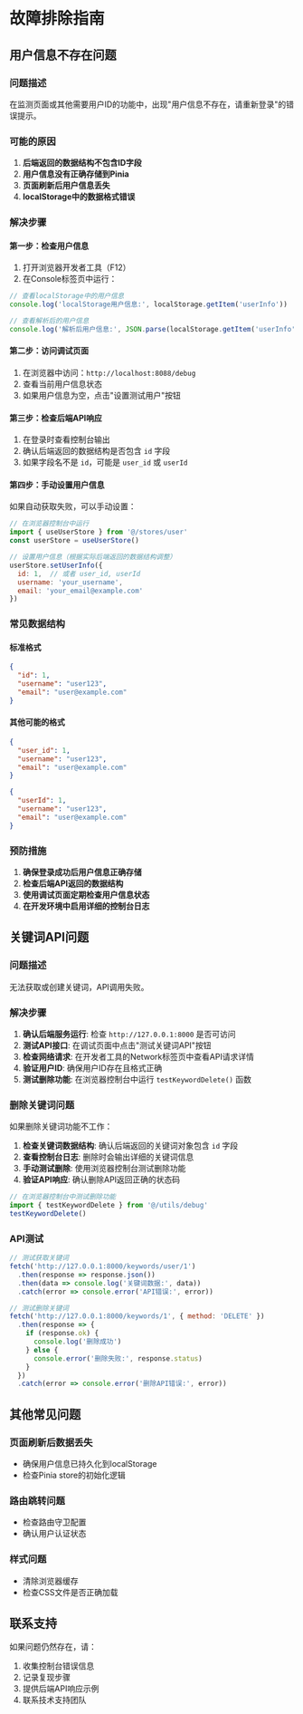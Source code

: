# 故障排除指南

## 用户信息不存在问题

### 问题描述
在监测页面或其他需要用户ID的功能中，出现"用户信息不存在，请重新登录"的错误提示。

### 可能的原因
1. **后端返回的数据结构不包含ID字段**
2. **用户信息没有正确存储到Pinia**
3. **页面刷新后用户信息丢失**
4. **localStorage中的数据格式错误**

### 解决步骤

#### 第一步：检查用户信息
1. 打开浏览器开发者工具（F12）
2. 在Console标签页中运行：
```javascript
// 查看localStorage中的用户信息
console.log('localStorage用户信息:', localStorage.getItem('userInfo'))

// 查看解析后的用户信息
console.log('解析后用户信息:', JSON.parse(localStorage.getItem('userInfo') || 'null'))
```

#### 第二步：访问调试页面
1. 在浏览器中访问：`http://localhost:8088/debug`
2. 查看当前用户信息状态
3. 如果用户信息为空，点击"设置测试用户"按钮

#### 第三步：检查后端API响应
1. 在登录时查看控制台输出
2. 确认后端返回的数据结构是否包含 `id` 字段
3. 如果字段名不是 `id`，可能是 `user_id` 或 `userId`

#### 第四步：手动设置用户信息
如果自动获取失败，可以手动设置：
```javascript
// 在浏览器控制台中运行
import { useUserStore } from '@/stores/user'
const userStore = useUserStore()

// 设置用户信息（根据实际后端返回的数据结构调整）
userStore.setUserInfo({
  id: 1,  // 或者 user_id, userId
  username: 'your_username',
  email: 'your_email@example.com'
})
```

### 常见数据结构

#### 标准格式
```json
{
  "id": 1,
  "username": "user123",
  "email": "user@example.com"
}
```

#### 其他可能的格式
```json
{
  "user_id": 1,
  "username": "user123",
  "email": "user@example.com"
}
```

```json
{
  "userId": 1,
  "username": "user123",
  "email": "user@example.com"
}
```

### 预防措施
1. **确保登录成功后用户信息正确存储**
2. **检查后端API返回的数据结构**
3. **使用调试页面定期检查用户信息状态**
4. **在开发环境中启用详细的控制台日志**

## 关键词API问题

### 问题描述
无法获取或创建关键词，API调用失败。

### 解决步骤
1. **确认后端服务运行**: 检查 `http://127.0.0.1:8000` 是否可访问
2. **测试API接口**: 在调试页面中点击"测试关键词API"按钮
3. **检查网络请求**: 在开发者工具的Network标签页中查看API请求详情
4. **验证用户ID**: 确保用户ID存在且格式正确
5. **测试删除功能**: 在浏览器控制台中运行 `testKeywordDelete()` 函数

### 删除关键词问题
如果删除关键词功能不工作：

1. **检查关键词数据结构**: 确认后端返回的关键词对象包含 `id` 字段
2. **查看控制台日志**: 删除时会输出详细的关键词信息
3. **手动测试删除**: 使用浏览器控制台测试删除功能
4. **验证API响应**: 确认删除API返回正确的状态码

```javascript
// 在浏览器控制台中测试删除功能
import { testKeywordDelete } from '@/utils/debug'
testKeywordDelete()
```

### API测试
```javascript
// 测试获取关键词
fetch('http://127.0.0.1:8000/keywords/user/1')
  .then(response => response.json())
  .then(data => console.log('关键词数据:', data))
  .catch(error => console.error('API错误:', error))

// 测试删除关键词
fetch('http://127.0.0.1:8000/keywords/1', { method: 'DELETE' })
  .then(response => {
    if (response.ok) {
      console.log('删除成功')
    } else {
      console.error('删除失败:', response.status)
    }
  })
  .catch(error => console.error('删除API错误:', error))
```

## 其他常见问题

### 页面刷新后数据丢失
- 确保用户信息已持久化到localStorage
- 检查Pinia store的初始化逻辑

### 路由跳转问题
- 检查路由守卫配置
- 确认用户认证状态

### 样式问题
- 清除浏览器缓存
- 检查CSS文件是否正确加载

## 联系支持
如果问题仍然存在，请：
1. 收集控制台错误信息
2. 记录复现步骤
3. 提供后端API响应示例
4. 联系技术支持团队 